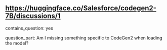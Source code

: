 ## https://huggingface.co/Salesforce/codegen2-7B/discussions/1

contains_question: yes

question_part: Am I missing something specific to CodeGen2 when loading the model?